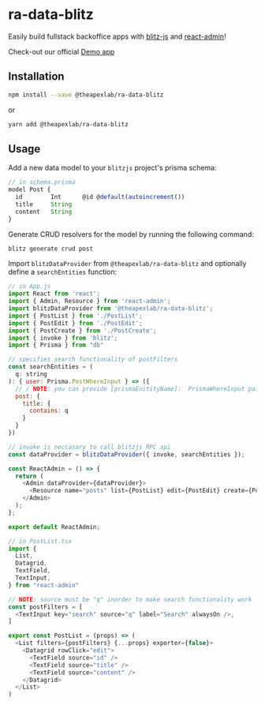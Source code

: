 # ra-data-blitz

Easily build fullstack backoffice apps with [blitz-js](https://github.com/blitz-js/blitz) and [react-admin](https://github.com/marmelab/react-admin)!

Check-out our official [Demo app](https://github.com/theapexlab/react-admin-blitz-demo)

## Installation

```sh
npm install --save @theapexlab/ra-data-blitz
```

or

```sh
yarn add @theapexlab/ra-data-blitz
```

## Usage

Add a new data model to your `blitzjs` project's prisma schema:

```js
// in schema.prisma
model Post {
  id        Int      @id @default(autoincrement())
  title     String
  content   String
}
```

Generate CRUD resolvers for the model by running the following command:
```sh
blitz generate crud post
```

Import `blitzDataProvider`  from  `@theapexlab/ra-data-blitz`  and optionally define a `searchEntities` function:

```js
// in App.js
import React from 'react';
import { Admin, Resource } from 'react-admin';
import blitzDataProvider from '@theapexlab/ra-data-blitz';
import { PostList } from './PostList';
import { PostEdit } from './PostEdit';
import { PostCreate } from './PostCreate';
import { invoke } from 'blitz';
import { Prisma } from "db"

// specifies search functionality of postFilters
const searchEntities = (
  q: string
): { user: Prisma.PostWhereInput } => ({
  // / NOTE: you can provide [prismaEnitityName]:  PrismaWhereInput pairs here
  post: {
    title: {
      contains: q
    }
  }
})

// invoke is neccasary to call blitzjs RPC api
const dataProvider = blitzDataProvider({ invoke, searchEntities });

const ReactAdmin = () => {
  return (
    <Admin dataProvider={dataProvider}>
      <Resource name="posts" list={PostList} edit={PostEdit} create={PostCreate} />
    </Admin>
  );
};

export default ReactAdmin;
```


```js
// in PostList.tsx
import {
  List,
  Datagrid,
  TextField,
  TextInput,
} from "react-admin"

// NOTE: source must be "q" inorder to make search functionality work
const postFilters = [
  <TextInput key="search" source="q" label="Search" alwaysOn />,
]

export const PostList = (props) => (
  <List filters={postFilters} {...props} exporter={false}>
    <Datagrid rowClick="edit">
      <TextField source="id" />
      <TextField source="title" />
      <TextField source="content" />
    </Datagrid>
  </List>
)

```
